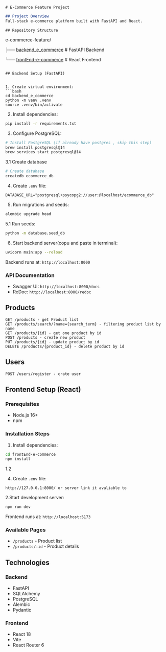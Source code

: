 ````
# E-Commerce Feature Project
````

```markdown
## Project Overview
Full-stack e-commerce platform built with FastAPI and React.

```

```
## Repository Structure
```
e-commerce-feature/

├── [backend_e_commerce](backend_e_commerce)   # FastAPI Backend  

└── [frontEnd-e-commerce](frontEnd-e-commerce)  # React Frontend  
```

## Backend Setup (FastAPI)


1. Create virtual environment:
```bash
cd backend_e_commerce
python -m venv .venv
source .venv/bin/activate
```

2. Install dependencies:
```bash
pip install -r requirements.txt
```

3. Configure PostgreSQL:
```bash
# Install PostgreSQL (if already have postgres , skip this step)
brew install postgresql@14
brew services start postgresql@14
```

3.1 Create database
```bash
# Create database
createdb ecommerce_db
```

4. Create `.env` file:
```env
DATABASE_URL="postgresql+psycopg2://user:@localhost/ecommerce_db"
```

5. Run migrations and seeds:
```bash
alembic upgrade head
```
5.1 Run seeds:
````bash
python -m database.seed_db
````
6. Start backend server(copu and paste in terminal):
```bash
uvicorn main:app --reload
```

Backend runs at: `http://localhost:8000`

### API Documentation
- Swagger UI: `http://localhost:8000/docs`
- ReDoc: `http://localhost:8000/redoc`

## Products

````
GET /products - get Product list
GET /products/search/?name={search_term} - filtering product list by name
GET /products/{id} - get one product by id
POST /products - create new product
PUT /products/{id} - update product by id
DELETE /products/{product_id} - delete product by id
````

## Users
````
POST /users/register - crate user
````

## Frontend Setup (React)

### Prerequisites
- Node.js 16+
- npm

### Installation Steps
1. Install dependencies:
```bash
cd frontEnd-e-commerce
npm install
```

1.2

4. Create `.env` file:
```env
http://127.0.0.1:8000/ or server link it avaliable to
```

2.Start development server:
```bash
npm run dev
```

Frontend runs at: `http://localhost:5173`

### Available Pages
- `/products` - Product list
- `/products/:id` - Product details


## Technologies

### Backend
- FastAPI
- SQLAlchemy
- PostgreSQL
- Alembic
- Pydantic

### Frontend
- React 18
- Vite
- React Router 6

